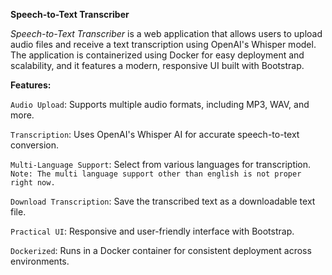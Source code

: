**Speech-to-Text Transcriber**

*Speech-to-Text Transcriber* is a web application that allows users to upload audio files and receive a text transcription using OpenAI's Whisper model. The application is containerized using Docker for easy deployment and scalability, and it features a modern, responsive UI built with Bootstrap.

**Features:**


`Audio Upload`: Supports multiple audio formats, including MP3, WAV, and more.

`Transcription`: Uses OpenAI's Whisper AI for accurate speech-to-text conversion.

`Multi-Language Support`: Select from various languages for transcription.
`Note: The multi language support other than english is not proper right now.` 

`Download Transcription`: Save the transcribed text as a downloadable text file.

`Practical UI`: Responsive and user-friendly interface with Bootstrap.

`Dockerized`: Runs in a Docker container for consistent deployment across environments.

